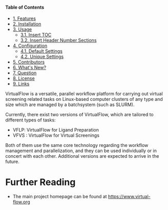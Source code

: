 #### Table of Contents

<!-- TOC depthFrom:2 -->

- [1. Features](#1-features)
- [2. Installation](#2-installation)
- [3. Usage](#3-usage)
    - [3.1. Insert TOC](#31-insert-toc)
    - [3.2. Insert Header Number Sections](#32-insert-header-number-sections)
- [4. Configuration](#4-configuration)
    - [4.1. Default Settings](#41-default-settings)
    - [4.2. Unique Settings](#42-unique-settings)
- [5. Contributors](#5-contributors)
- [6. What's New?](#6-whats-new)
- [7. Question](#7-question)
- [8. License](#8-license)
- [9. Links](#9-links)

<!-- /TOC -->

VirtualFlow is a versatile, parallel workflow platform for carrying out virtual screening related tasks on Linux-based computer clusters of any type and size which are managed by a batchsystem (such as SLURM). 

Currently, there exist two versions of VirtualFlow, which are tailored to different types of tasks:

* VFLP: VirtualFlow for Ligand Preparation
* VFVS : VirtualFlow for Virtual Screenings

Both of them use the same core technology regarding the workflow management and parallelization, and they can be used individually or in concert with each other. Additional versions are expected to arrive in the future. 


# Further Reading
* The main project homepage can be found at <https://www.virtual-flow.org>
